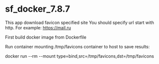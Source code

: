# sf_docker_7.8.7

This app download favicon specified site
You should specify url start with http. For example: https://mail.ru

First build docker image from Dockerfile

Run container mounting /tmp/favicons container to host to save results:

docker run --rm --mount type=bind,src=/tmp/favicons,dst=/tmp/favicons <IMAGE> <ULR>
